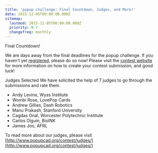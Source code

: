 ```yaml
---
title: 'popup challenge: Final Countdown, Judges, and More!'
date: 2015-12-05T00:00:00.000Z
sitemap:
  lastmod: 2015-12-05T00:00:00.000Z
  priority: 0.7
  changefreq: monthly
---
```


Final Countdown!

We are days away from the final deadlines for the popup challenge.  If you haven't yet [registered](http://www.popupcad.org/contest/register/), please do so now! Please visit the [contest website](http://www.popupcad.org/contest/overview/) for more information on how to create your contest submission, and good luck!

Judges Selected We have solicited the help of 7 judges to go through the submissions and rate them.
- Andy Levine, Wyss Institute
- Wombi Rose, LovePop Cards
- Andrew Gillies, Dash Robotics
- Manu Prakash, Stanford University
- Cagdas Onal, Worcester Polytechnic Institute
- Carlos Olguin, BioINK
- James Joo, AFRL

To read more about our judges, please visit [http://www.popupcad.org/contest/judges/](http://www.popupcad.org/contest/judges/)
